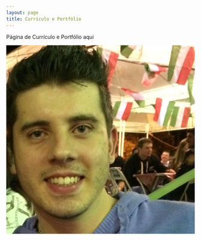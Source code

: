 ```yaml
---
layout: page
title: Currículo e Portfólio
---
```


Página de Currículo e Portfólio aqui

![Foto: Maurício](/assets/img/perfil.jpg)
